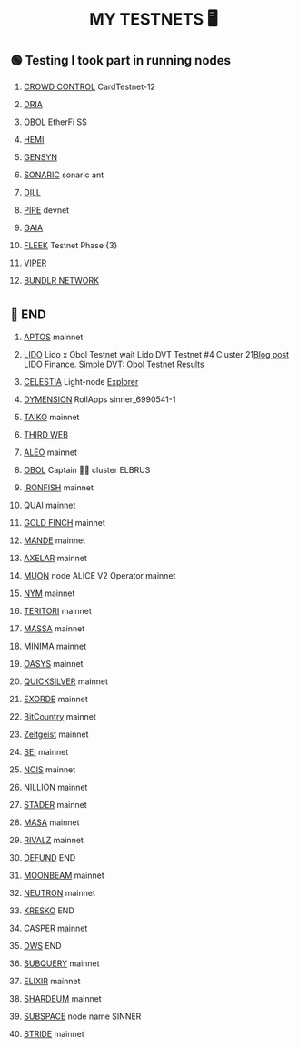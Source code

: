 <h1 align="center">MY TESTNETS 🖥 </h1>

##  🟢 Testing I took part in running nodes


1. [CROWD CONTROL](https://testnet.itrocket.net/cardchain/staking/ccvaloper1k2tyxj9pjxskpnqf87prkr9whzagnx5aprf2lg) CardTestnet-12 

2. [DRIA](https://dria.co/edge-ai/my-node)

3. [OBOL](https://obol-dvt.notion.site/obol-dvt/Obol-Techne-Credential-Program-71ce5d5013b945949f71b12b28884628) EtherFi SS

4. [HEMI](https://points.absinthe.network/hemi/start)

5. [GENSYN](https://www.gensyn.ai/) 

6. [SONARIC](https://docs.sonaric.xyz/installation/#install-sonaric-locally) sonaric ant

7. [DILL](https://dill.xyz/)

9. [PIPE](https://pipe.network/) devnet

10. [GAIA](https://www.gaianet.ai/node)

11. [FLEEK](https://faucet.testnet.fleek.network/) Testnet Phase {3}

12. [VIPER](https://vipernet.xyz/)

13. [BUNDLR NETWORK](https://bundlr.network/explorer/Ry2bDGfBIvYtvDPYnf0eg_ijH4A1EDKaaEEecyjbUQ4)


#
#


## 🔴 END

1. [APTOS](https://github.com/AntNodes/MY-TESTNET/blob/main/README.md) mainnet

2. [LIDO](https://lido.fi/) Lido x Obol Testnet wait Lido DVT Testnet #4 Cluster 21[Blog post LIDO Finance. Simple DVT: Obol Testnet Results](https://blog.lido.fi/simpledvt-obol-testnet-results/) 

3. [CELESTIA](https://tiascan.com/light-node/12D3KooWBpZE5nvFAJSyE6ZkHh9Zz9avVauoLfc7vw8KgBYhBHpL) Light-node  [Explorer](https://testnet.mintscan.io/celestia-testnet)

4. [DYMENSION](https://portal.dymension.xyz/rollapp/sinner_6990541-1) RollApps sinner_6990541-1

5. [TAIKO](https://taiko.xyz/docs) mainnet

6. [THIRD WEB](https://thirdweb.com/?utm_source=dc)

7. [ALEO](https://github.com/AleoHQ/snarkOS/) mainnet

8. [OBOL](https://prater.beaconcha.in/validator/9888d54b70cbd55180cbafbd3dbbd6b483ceca515cfb64e84eb872ffa2577e7357b99a460b24679af8f8af34c1d0ee78#attestations) Captain 👨‍✈️ cluster ELBRUS

9. [IRONFISH](https://github.com/AntNodes/MY-TESTNET/blob/main/README.md) mainnet

10. [QUAI](https://docs.qu.ai/guides/client/node) mainnet

11. [GOLD FINCH](https://goldfinch.finance/) mainnet

12. [MANDE](https://explorer.stavr.tech/mande-chain/staking/mandevaloper1kh3ksyfckthg8f6yg8kyt50tv062afu5d2k0ew) mainnet

13. [AXELAR](https://github.com/AntNodes/MY-TESTNET/edit/main/README.md) mainnet

14. [MUON](https://alice.muon.net/join/) node ALICE V2 Operator mainnet

15. [NYM](https://nymtech.net/) mainnet

16. [TERITORI](https://explorer.stavr.tech/teritori/staking/torivaloper12h3mykwltnv3tsvgwh7j334ra6ep3222ktju76) mainnet

17. [MASSA](https://github.com/AntNodes/MY-TESTNET/blob/main/README.md) mainnet

18. [MINIMA](https://github.com/AntNodes/MY-TESTNET/blob/main/README.md) mainnet

19. [OASYS](https://docs.oasys.games/docs/category/validator) mainnet

20. [QUICKSILVER](https://github.com/AntNodes/MY-TESTNET/edit/main/README.md) mainnet

21. [EXORDE](https://explorer.exorde.network/leaderboard) mainnet

22. [BitCountry](https://bit.country/) mainnet

23. [Zeitgeist](https://zeitgeist.pm/) mainnet

24. [SEI](https://github.com/AntNodes/MY-TESTNET/edit/main/README.md) mainnet

25. [NOIS](https://explorer.stavr.tech/nois/staking/noisvaloper1l4gudwr60jk3awse85awn9wf762w9afcjtp2zj) mainnet

26. [NILLION](https://verifier.nillion.com) mainnet

27. [STADER](https://prater.beaconcha.in/validator/ae3f805607ded699e30ee58fde57a061a1fda02784a5dd6205c8e7e5d130e6b4ae5a017667754e5fb206cc271558d73d#deposits) mainnet

28. [MASA](https://github.com/AntNodes/MY-TESTNET/blob/main/README.md) mainnet

29. [RIVALZ](https://rivalz.ai/dashboard) mainnet

30. [DEFUND](https://defund.explorers.guru/validator/defundvaloper1e8gelxtyhhwgnlm4u53qynh4w8ly6h3jptaav9) END

31. [MOONBEAM](https://moonbeam.network/) mainnet

32. [NEUTRON](https://neutron.explorers.guru/validator/neutronvaloper1pp4q0wy9nw8t30u20nv2px0znnwgfse8gxxfsx) mainnet

33. [KRESKO](https://app.kresko.link/) END

34. [CASPER](https://casper.network/) mainnet

35. [DWS](https://dws.explorers.guru/validator/dewebvaloper1avtnh7w7d8pa7uakr4vscp2skdg3wg9flrgdr3) END

36. [SUBQUERY](https://github.com/AntNodes/MY-TESTNET/blob/main/README.md) mainnet

37. [ELIXIR](https://testnet-3.elixir.xyz/) mainnet

38. [SHARDEUM](https://shardeum.org/ru/) mainnet

39. [SUBSPACE](https://telemetry.subspace.network/#/0x43d10ffd50990380ffe6c9392145431d630ae67e89dbc9c014cac2a417759101) node name SINNER

40. [STRIDE](https://stride.zone/) mainnet



